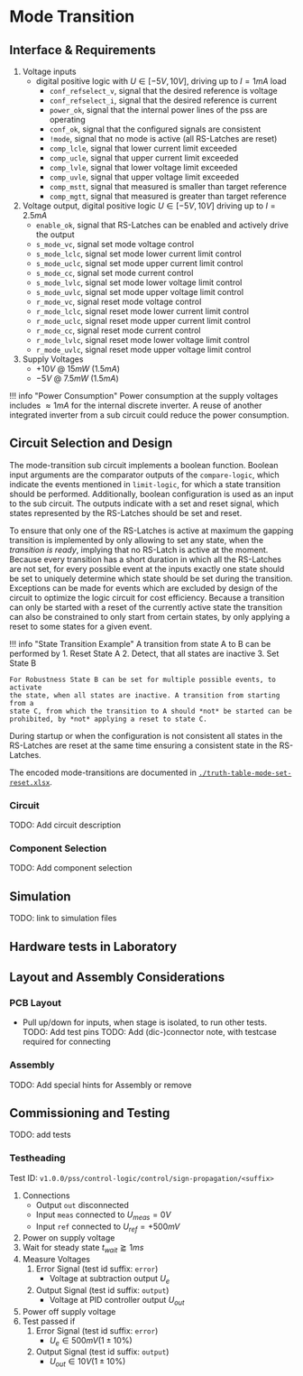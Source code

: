 # Mode Transition

## Interface & Requirements

1. Voltage inputs
    - digital positive logic with $U \in [-5V, 10V]$, driving up to $I = 1 mA$
    load
        - `conf_refselect_v`, signal that the desired reference is voltage
        - `conf_refselect_i`, signal that the desired reference is current
        - `power_ok`, signal that the internal power lines of the pss are
        operating
        - `conf_ok`, signal that the configured signals are consistent
        - `!mode`, signal that no mode is active (all RS-Latches are reset)
        - `comp_lcle`, signal that lower current limit exceeded
        - `comp_ucle`, signal that upper current limit exceeded
        - `comp_lvle`, signal that lower voltage limit exceeded
        - `comp_uvle`, signal that upper voltage limit exceeded
        - `comp_mstt`, signal that measured is smaller than target reference
        - `comp_mgtt`, signal that measured is greater than target reference
2. Voltage output, digital positive logic $U \in [-5V, 10V]$ driving up to $I =
   2.5mA$
   - `enable_ok`, signal that RS-Latches can be enabled and actively drive the
   output
   - `s_mode_vc`, signal set mode voltage control
   - `s_mode_lclc`, signal set mode lower current limit control
   - `s_mode_uclc`, signal set mode upper current limit control
   - `s_mode_cc`, signal set mode current control
   - `s_mode_lvlc`, signal set mode lower voltage limit control
   - `s_mode_uvlc`, signal set mode upper voltage limit control
   - `r_mode_vc`, signal reset mode voltage control
   - `r_mode_lclc`, signal reset mode lower current limit control
   - `r_mode_uclc`, signal reset mode upper current limit control
   - `r_mode_cc`, signal reset mode current control
   - `r_mode_lvlc`, signal reset mode lower voltage limit control
   - `r_mode_uvlc`, signal reset mode upper voltage limit control
3. Supply Voltages
    - $+10V$ @ $15mW$ ($1.5mA$)
    - $-5V$ @ $7.5mW$ ($1.5mA$)

!!! info "Power Consumption"
    Power consumption at the supply voltages includes $\approx 1mA$ for the
    internal discrete inverter. A reuse of another integrated inverter from a
    sub circuit could reduce the power consumption.

## Circuit Selection and Design

The mode-transition sub circuit implements a boolean function. Boolean input
arguments are the comparator outputs of the `compare-logic`, which indicate the
events mentioned in `limit-logic`, for which a state transition should be
performed. Additionally, boolean configuration is used as an input to the sub
circuit.
The outputs indicate with a set and reset signal, which states represented by
the RS-Latches should be set and reset.

To ensure that only one of the RS-Latches is active at maximum the gapping
transition is implemented by only allowing to set any state, when the
_transition is ready_, implying that no RS-Latch is active at the moment.
Because every transition has a short duration in which all the RS-Latches are
not set, for every possible event at the inputs exactly one state should be set
to uniquely determine which state should be set during the transition.
Exceptions can be made for events which are excluded by design of the circuit
to optimize the logic circuit for cost efficiency.
Because a transition can only be started with a reset of the currently active
state the transition can also be constrained to only start from certain states,
by only applying a reset to some states for a given event.

!!! info "State Transition Example"
    A transition from state A to B can be performed by
    1. Reset State A
    2. Detect, that all states are inactive
    3. Set State B

    For Robustness State B can be set for multiple possible events, to activate
    the state, when all states are inactive. A transition from starting from a
    state C, from which the transition to A should *not* be started can be
    prohibited, by *not* applying a reset to state C.

During startup or when the configuration is not consistent all states in the
RS-Latches are reset at the same time ensuring a consistent state in the
RS-Latches.

The encoded mode-transitions are documented in
[`./truth-table-mode-set-reset.xlsx`](./truth-table-mode-set-reset.xlsx).

### Circuit

TODO: Add circuit description

### Component Selection

TODO: Add component selection

## Simulation

TODO: link to simulation files

## Hardware tests in Laboratory

## Layout and Assembly Considerations

### PCB Layout

- Pull up/down for inputs, when stage is isolated, to run other tests.
TODO: Add test pins
TODO: Add (dic-)connector note, with testcase required for connecting

### Assembly

TODO: Add special hints for Assembly or remove

## Commissioning and Testing

TODO: add tests

### Testheading

Test ID: `v1.0.0/pss/control-logic/control/sign-propagation/<suffix>`

1. Connections
    - Output `out` disconnected
    - Input `meas` connected to $U_{meas} = 0V$
    - Input `ref` connected to $U_{ref} = +500mV$
2. Power on supply voltage
3. Wait for steady state $t_{wait} \gtrapprox 1ms$
4. Measure Voltages
    1. Error Signal (test id suffix: `error`)
        - Voltage at subtraction output $U_{e}$
    2. Output Signal (test id suffix: `output`)
        - Voltage at PID controller output $U_{out}$
5. Power off supply voltage
6. Test passed if
    1. Error Signal (test id suffix: `error`)
        - $U_{e} \in 500mV (1 \pm 10\%)$
    2. Output Signal (test id suffix: `output`)
        - $U_{out} \in 10V (1 \pm 10\%)$
